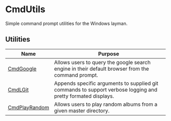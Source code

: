 # CmdUtils

Simple command prompt utilities for the Windows layman.

## Utilities
| Name | Purpose |
| --- | --- |
| [CmdGoogle](https://www.github.com/Neonalig/CmdGoogle) | Allows users to query the google search engine in their default browser from the command prompt. |
| [CmdLGit](https://www.github.com/Neonalig/CmdLgit) | Appends specific arguments to supplied git commands to support verbose logging and pretty formated displays. |
| [CmdPlayRandom](https://www.github.com/Neonalig/CmdPlayRandom) | Allows users to play random albums from a given master directory. |
